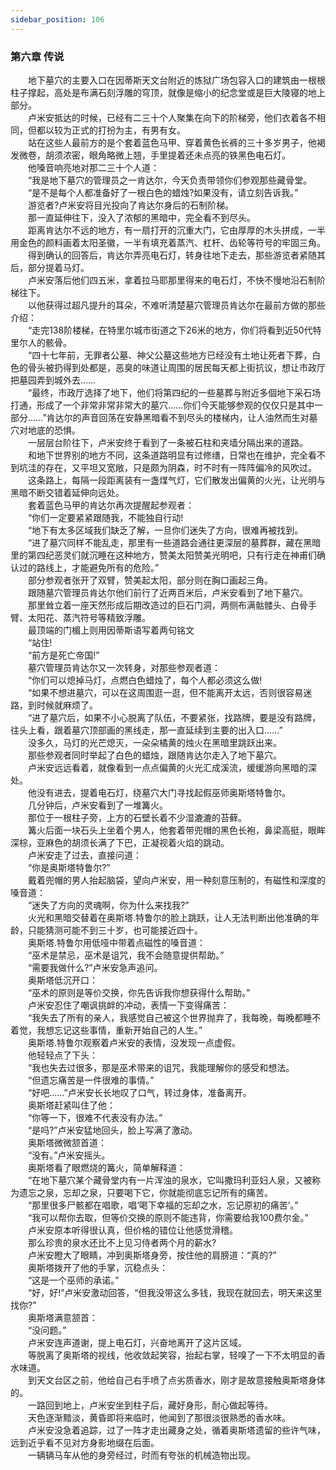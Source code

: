 ```yaml
---
sidebar_position: 106
---
```

### 第六章  传说  


　　地下墓穴的主要入口在因蒂斯天文台附近的炼狱广场包容入口的建筑由一根根柱子撑起，高处是布满石刻浮雕的穹顶，就像是缩小的纪念堂或是巨大陵寝的地上部分。  
　　卢米安抵达的时候，已经有二三十个人聚集在向下的阶梯旁，他们衣着各不相同，但都以较为正式的打扮为主，有男有女。  
　　站在这些人最前方的是个套着蓝色马甲、穿着黄色长裤的三十多岁男子，他褐发微卷，胡须浓密，眼角略微上翘，手里提着还未点亮的铁黑色电石灯。  
　　他嗓音响亮地对那二三十个人道：  
　　“我是地下墓穴的管理员之一肯达尔，今天负责带领你们参观那些藏骨堂。  
　　“是不是每个人都准备好了一根白色的蜡烛?如果没有，请立刻告诉我。”  
　　游览者?卢米安将目光投向了肯达尔身后的石制阶梯。  
　　那一直延伸往下，没入了浓郁的黑暗中，完全看不到尽头。  
　　距离肯达尔不远的地方，有一扇打开的沉重大门，它由厚厚的木头拼成，一半用金色的颜料画着太阳圣徽，一半有填充着蒸汽、杠杆、齿轮等符号的牢固三角。  
　　得到确认的回答后，肯达尔弄亮电石灯，转身往地下走去，那些游览者紧随其后，部分提着马灯。  
　　卢米安落后他们四五米，拿着拉马耶那里得来的电石灯，不快不慢地沿石制阶梯往下。  
　　以他获得过超凡提升的耳朵，不难听清楚墓穴管理员肯达尔在最前方做的那些介绍：  
　　“走完138阶楼梯，在特里尔城市街道之下26米的地方，你们将看到近50代特里尔人的骸骨。  
　　“四十七年前，无罪者公墓、神父公墓这些地方已经没有土地让死者下葬，白色的骨头被扔得到处都是，恶臭的味道让周围的居民每天都上街抗议，想让市政厅把墓园弄到城外去……  
　　“最终，市政厅选择了地下，他们将第四纪的一些墓葬与附近多個地下采石场打通，形成了一个非常非常非常大的墓穴……你们今天能够参观的仅仅只是其中一部分……”肯达尔的声音回荡在安静黑暗看不到尽头的楼梯内，让人油然而生对墓穴对地底的恐惧。  
　　一层层台阶往下，卢米安终于看到了一条被石柱和夹墙分隔出来的道路。  
　　和地下世界别的地方不同，这条道路明显有过修缮，日常也在维护，完全看不到坑洼的存在，又平坦又宽敞，只是颇为阴森，时不时有一阵阵偏冷的风吹过。  
　　这条路上，每隔一段距离装有一盏煤气灯，它们散发出偏黄的火光，让光明与黑暗不断交错着延伸向远处。  
　　套着蓝色马甲的肯达尔再次提醒起参观者：  
　　“你们一定要紧紧跟随我，不能独自行动!  
　　“地下有太多区域我们缺乏了解，一旦你们迷失了方向，很难再被找到。  
　　“进了墓穴同样不能乱走，那里有一些道路会通往更深层的墓葬群，藏在黑暗里的第四纪恶灵们就沉睡在这种地方，赞美太阳赞美光明吧，只有行走在神甫们确认过的路线上，才能避免所有的危险。”  
　　部分参观者张开了双臂，赞美起太阳，部分则在胸口画起三角。  
　　跟随墓穴管理员肯达尔他们前行了近两百米后，卢米安看到了地下墓穴。  
　　那里耸立着一座天然形成后期改造过的巨石门洞，两侧布满骷髅头、白骨手臂、太阳花、蒸汽符号等精致浮雕。  
　　最顶端的门楣上则用因蒂斯语写着两句铭文  
　　“站住!  
　　“前方是死亡帝国!”  
　　墓穴管理员肯达尔又一次转身，对那些参观者道：  
　　“你们可以熄掉马灯，点燃白色蜡烛了，每个人都必须这么做!  
　　“如果不想进墓穴，可以在这周围逛一逛，但不能离开太远，否则很容易迷路，到时候就麻烦了。  
　　“进了墓穴后，如果不小心脱离了队伍，不要紧张，找路牌，要是没有路牌，往头上看，跟着墓穴顶部画的黑线走，那一直延续到主要的出入口……”  
　　没多久，马灯的光芒熄灭，一朵朵橘黄的烛火在黑暗里跳跃出来。  
　　那些参观者同时举起了白色的蜡烛，跟随肯达尔走入了地下墓穴。  
　　卢米安远远看着，就像看到一点点偏黄的火光汇成溪流，缓缓游向黑暗的深处。  
　　他没有进去，提着电石灯，绕墓穴大门寻找起假巫师奥斯塔特鲁尔。  
　　几分钟后，卢米安看到了一堆篝火。  
　　那位于一根柱子旁，上方的石壁长着不少湿漉漉的苔藓。  
　　篝火后面一块石头上坐着个男人，他套着带兜帽的黑色长袍，鼻梁高挺，眼眸深棕，亚麻色的胡须长满了下巴，正凝视着火焰的跳动。  
　　卢米安走了过去，直接问道：  
　　“你是奥斯塔特鲁尔?”  
　　戴着兜帽的男人抬起脑袋，望向卢米安，用一种刻意压制的，有磁性和深度的嗓音道：  
　　“迷失了方向的灵魂啊，你为什么来找我?”  
　　火光和黑暗交替着在奥斯塔.特鲁尔的脸上跳跃，让人无法判断出他准确的年龄，只能猜测可能不到三十岁，也可能接近四十。  
　　奥斯塔.特鲁尔用低哑中带着点磁性的嗓音道：  
　　“巫术是禁忌，巫术是诅咒，我不会随意提供帮助。”  
　　“需要我做什么?”卢米安急声追问。  
　　奥斯塔低沉开口：  
　　“巫术的原则是等价交换，你先告诉我你想获得什么帮助。”  
　　卢米安忍住了嘲讽挑衅的冲动，表情一下变得痛苦：  
　　“我失去了所有的亲人，我感觉自己被这个世界抛弃了，我每晚，每晚都睡不着觉，我想忘记这些事情，重新开始自己的人生。”  
　　奥斯塔.特鲁尔观察着卢米安的表情，没发现一点虚假。  
　　他轻轻点了下头：  
　　“我也失去过很多，那是巫术带来的诅咒，我能理解你的感受和想法。  
　　“但遗忘痛苦是一件很难的事情。”  
　　“好吧……”卢米安长长地叹了口气，转过身体，准备离开。  
　　奥斯塔赶紧叫住了他：  
　　“你等一下，很难不代表没有办法。”  
　　“是吗?”卢米安猛地回头，脸上写满了激动。  
　　奥斯塔微微颔首道：  
　　“没有。”卢米安摇头。  
　　奥斯塔看了眼燃烧的篝火，简单解释道：  
　　“在地下墓穴某个藏骨堂内有一片浑浊的泉水，它叫撒玛利亚妇人泉，又被称为遗忘之泉，忘却之泉，只要喝下它，你就能彻底忘记所有的痛苦。  
　　“那里很多尸骸都在唱歌，唱‘喝下幸福的忘却之水，忘记原初的痛苦’。”  
　　“我可以帮你去取，但等价交换的原则不能违背，你需要给我100费尔金。”  
　　卢米安原本听得很认真，但价格的错位让他感觉滑稽。  
　　那么珍贵的泉水还比不上见习侍者两个月的薪水?  
　　卢米安瞪大了眼睛，冲到奥斯塔身旁，按住他的肩膀道：“真的?”  
　　奥斯塔拨开了他的手掌，沉稳点头：  
　　“这是一个巫师的承诺。”  
　　“好，好!”卢米安激动回答，“但我没带这么多钱，我现在就回去，明天来这里找你?”  
　　奥斯塔满意颔首：  
　　“没问题。”  
　　卢米安连声道谢，提上电石灯，兴奋地离开了这片区域。  
　　等脱离了奥斯塔的视线，他收敛起笑容，抬起右掌，轻嗅了一下不太明显的香水味道。  
　　到天文台区之前，他给自己右手喷了点劣质香水，刚才是故意接触奥斯塔身体的。  
　　一路回到地上，卢米安坐到柱子后，藏好身形，耐心做起等待。  
　　天色逐渐黯淡，黄昏即将来临时，他闻到了那很淡很熟悉的香水味。  
　　卢米安没急着追踪，过了一阵才走出藏身之处，循着奥斯塔遗留的些许气味，远到近乎看不见对方身影地缀在后面。  
　　一辆辆马车从他的身旁经过，时而有夸张的机械造物出现。  
